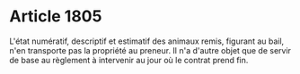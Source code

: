 # Article 1805

L'état numératif, descriptif et estimatif des animaux remis, figurant au bail, n'en transporte pas la propriété au preneur. Il n'a d'autre objet que de servir de base au règlement à intervenir au jour où le contrat prend fin.
